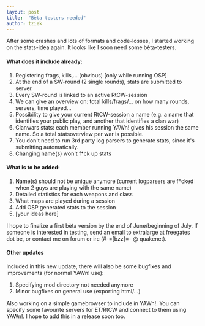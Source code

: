 ```yaml
---
layout: post
title:  "Bèta testers needed"
author: tziek
---
```

After some crashes and lots of formats and code-losses, I started working on the stats-idea again. 
It looks like I soon need some bèta-testers. 

#### What does it include already: 
1) Registering frags, kills,... (obvious) [only while running OSP] 
2) At the end of a SW-round (2 single rounds), stats are submitted to server. 
3) Every SW-round is linked to an active RtCW-session 
4) We can give an overview on: total kills/frags/... on how many rounds, servers, time played... 
5) Possibility to give your current RtCW-session a name (e.g. a name that identifies your public play, and another that identifies a clan war) 
6) Clanwars stats: each member running YAWn! gives his session the same name. So a total statsoverview per war is possible. 
7) You don't need to run 3rd party log parsers to generate stats, since it's submitting automatically. 
8) Changing name(s) won't f*ck up stats 

#### What is to be added: 
1) Name(s) should not be unique anymore (current logparsers are f*cked when 2 guys are playing with the same name) 
2) Detailed statistics for each weapons and class 
3) What maps are played during a session 
4) Add OSP generated stats to the session 
5) [your ideas here] 

I hope to finalize a first bèta version by the end of June/beginning of July. If someone is interested in testing, send an email to extralarge at freegates dot be, or contact me on forum or irc (#-=[bzz]=- @ quakenet). 

#### Other updates 
Included in this new update, there will also be some bugfixes and improvements (for normal YAWn! use): 
1) Specifying mod directory not needed anymore 
2) Minor bugfixes on general use (exporting html/...) 

Also working on a simple gamebrowser to include in YAWn!. You can specify some favourite servers for ET/RtCW and connect to them using YAWn!. 
I hope to add this in a release soon too.   
